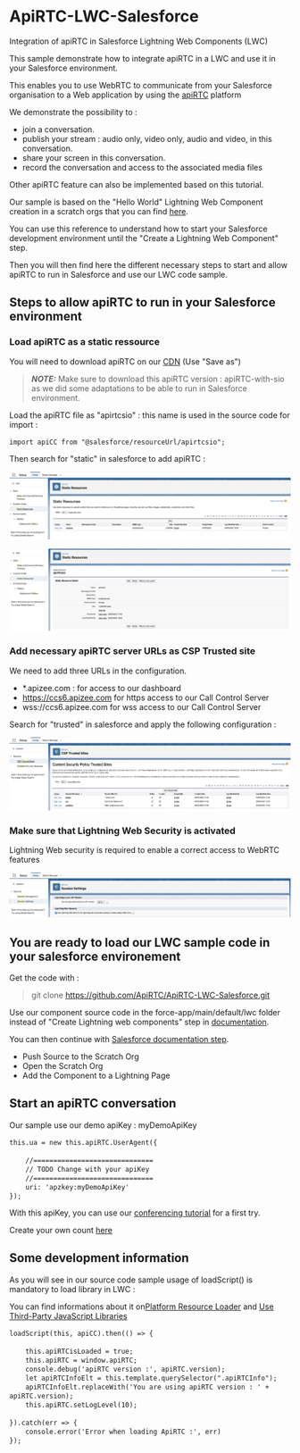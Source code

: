 # ApiRTC-LWC-Salesforce
Integration of apiRTC in Salesforce Lightning Web Components (LWC)

This sample demonstrate how to integrate apiRTC in a LWC and use it in your Salesforce environment.

This enables you to use WebRTC to communicate from your Salesforce organisation to a Web application by using the [apiRTC](https://www.apirtc.com) platform

We demonstrate the possibility to :
- join a conversation.
- publish your stream : audio only, video only, audio and video, in this conversation.
- share your screen in this conversation.
- record the conversation and access to the associated media files

Other apiRTC feature can also be implemented based on this tutorial.

Our sample is based on the "Hello World" Lightning Web Component creation in a scratch orgs that you can find [here](https://developer.salesforce.com/docs/component-library/documentation/en/lwc/lwc.get_started_sfdx_hello_world).

You can use this reference to understand how to start your Salesforce development environment until the "Create a Lightning Web Component" step.

Then you will then find here the different necessary steps to start and allow apiRTC to run in Salesforce and use our LWC code sample.

## Steps to allow apiRTC to run in your Salesforce environment

### Load apiRTC as a static ressource

You will need to download apiRTC on our [CDN](https://dev.cdn.apizee.com/apiRTC/apiRTC-with-sio.min.js) (Use "Save as")

> **_NOTE:_**  Make sure to download this apiRTC version : apiRTC-with-sio as we did some adaptations to be able to run in Salesforce environment.

Load the apiRTC file as "apirtcsio" : this name is used in the source code for import :

```
import apiCC from "@salesforce/resourceUrl/apirtcsio";
```

Then search for "static" in salesforce to add apiRTC :

![Load apiRTC as a static ressource!](/assets/images/static-ressources-1.png "Static ressources")

![Load apiRTC as a static ressource!](/assets/images/static-ressources-2.png "Static ressources")

### Add necessary apiRTC server URLs as CSP Trusted site

We need to add three URLs in the configuration.
- *.apizee.com : for access to our dashboard
- https://ccs6.apizee.com for https access to our Call Control Server
- wss://ccs6.apizee.com for wss access to our Call Control Server

Search for "trusted" in salesforce and apply the following configuration :

![apiRTC trusted sites!](/assets/images/trusted-sites.png "Trusted Sites")

### Make sure that Lightning Web Security is activated

Lightning Web security is required to enable a correct access to WebRTC features

![Lightning Web Security!](/assets/images/session-settings.png "Lightning Web Security")

## You are ready to load our LWC sample code in your salesforce environement

Get the code with :

> git clone https://github.com/ApiRTC/ApiRTC-LWC-Salesforce.git

Use our component source code in the force-app/main/default/lwc folder instead of "Create Lightning web components" step in [documentation](https://developer.salesforce.com/docs/component-library/documentation/en/lwc/lwc.get_started_sfdx_hello_world).

You can then continue with [Salesforce documentation step](https://developer.salesforce.com/docs/component-library/documentation/en/lwc/lwc.get_started_sfdx_hello_world).

- Push Source to the Scratch Org
- Open the Scratch Org
- Add the Component to a Lightning Page

## Start an apiRTC conversation

Our sample use our demo apiKey : myDemoApiKey

```
this.ua = new this.apiRTC.UserAgent({

    //==============================
    // TODO Change with your apiKey
    //==============================
    uri: 'apzkey:myDemoApiKey'
});
```

With this apiKey, you can use our <a href="https://apizee.github.io/ApiRTC-examples/conferencing_mute_screen/" target="_blank">conferencing tutorial</a> for a first try.

Create your own count [here](https://cloud.apirtc.com/register)

## Some development information

As you will see in our source code sample usage of loadScript() is mandatory to load library in LWC :

You can find informations about it on[Platform Resource Loader](https://developer.salesforce.com/docs/component-library/bundle/lightning-platform-resource-loader/documentation)
and [Use Third-Party JavaScript Libraries](https://developer.salesforce.com/docs/component-library/documentation/en/lwc/lwc.js_third_party_library)

```
loadScript(this, apiCC).then(() => {

    this.apiRTCisLoaded = true;
    this.apiRTC = window.apiRTC;
    console.debug('apiRTC version :', apiRTC.version);
    let apiRTCInfoElt = this.template.querySelector(".apiRTCInfo");
    apiRTCInfoElt.replaceWith('You are using apiRTC version : ' + apiRTC.version);
    this.apiRTC.setLogLevel(10);

}).catch(err => {
    console.error('Error when loading ApiRTC :', err)
});
```
